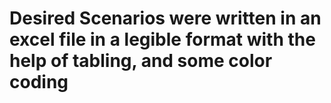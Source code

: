 # Desired Scenarios were written in an excel file in a legible format with the help of tabling, and some color coding
